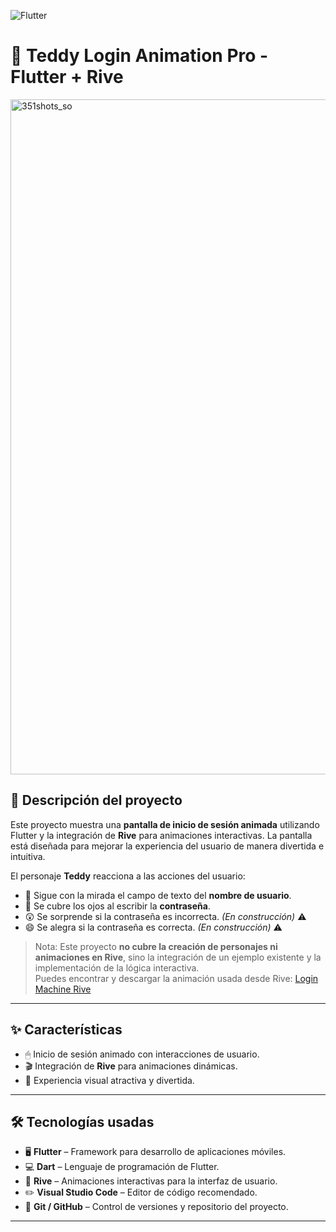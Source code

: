 ![Flutter](https://img.shields.io/badge/Flutter-%2302569B.svg?style=for-the-badge&logo=Flutter&logoColor=white)

# 🐻 Teddy Login Animation Pro - Flutter + Rive
<img width="1920" height="1080" alt="351shots_so" src="https://github.com/user-attachments/assets/cd4126e7-4457-4c52-8ff8-d2a62da0aa8c" />

## 📖 Descripción del proyecto
Este proyecto muestra una **pantalla de inicio de sesión animada** utilizando Flutter y la integración de **Rive** para animaciones interactivas. La pantalla está diseñada para mejorar la experiencia del usuario de manera divertida e intuitiva.  

El personaje **Teddy** reacciona a las acciones del usuario:  
- 👀 Sigue con la mirada el campo de texto del **nombre de usuario**.  
- 🙈 Se cubre los ojos al escribir la **contraseña**.
- 😲 Se sorprende si la contraseña es incorrecta. *(En construcción)* ⚠️  
- 😄 Se alegra si la contraseña es correcta. *(En construcción)* ⚠️  

> Nota: Este proyecto **no cubre la creación de personajes ni animaciones en Rive**, sino la integración de un ejemplo existente y la implementación de la lógica interactiva.  
> Puedes encontrar y descargar la animación usada desde Rive: [Login Machine Rive](https://rive.app/marketplace/3645-7621-remix-of-login-machine/)  

---
## ✨ Características
- 🖱 Inicio de sesión animado con interacciones de usuario.  
- 🎬 Integración de **Rive** para animaciones dinámicas.  
- 🌟 Experiencia visual atractiva y divertida.  

---

## 🛠 Tecnologías usadas
- 🖥 **Flutter** – Framework para desarrollo de aplicaciones móviles.  
- 💻 **Dart** – Lenguaje de programación de Flutter.  
- 🎨 **Rive** – Animaciones interactivas para la interfaz de usuario.  
- ✏️ **Visual Studio Code** – Editor de código recomendado.  
- 🔗 **Git / GitHub** – Control de versiones y repositorio del proyecto.  

---


